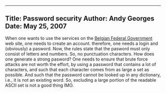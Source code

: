 -----
Title:  Password security
Author: Andy Georges
Date: May 25, 2007
-----







When one wants to use the services on the [Belgian Federal
Government](http://www.fgov.be/) web site, one needs to create an
account. therefore, one needs a login and (obviously) a pasword. Now,
the rules state that the pasword must only consist of letters and
numbers. So, no punctuation characters. How does one generate a strong
pasword? One needs to ensure that brute force attacks are not worth the
effort, by using a password that contains a lot of characters, and such
that each character comes from as large a set as possible. And such that
the password cannot be looked up in any dictionary, i.e., it is not an
existing word. So, excluding a large portion of the readable ASCII set
is not a good thing IMO.




